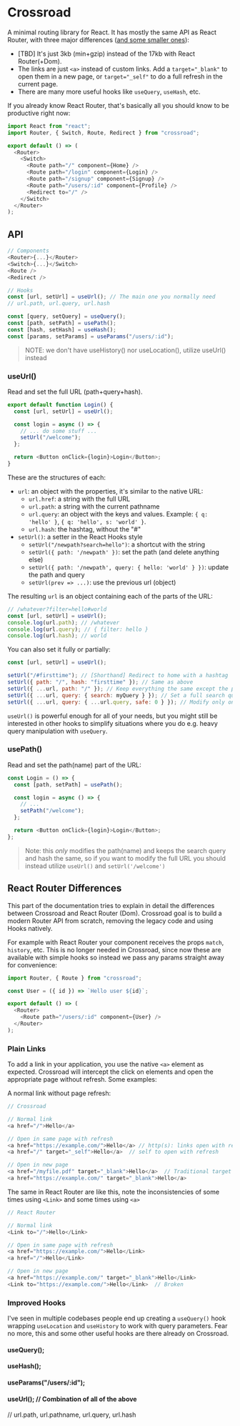 # Crossroad

A minimal routing library for React. It has mostly the same API as React Router, with three major differences ([and some smaller ones](#react-router-differences)):

- [TBD] It's just 3kb (min+gzip) instead of the 17kb with React Router(+Dom).
- The links are just `<a>` instead of custom links. Add a `target="_blank"` to open them in a new page, or `target="_self"` to do a full refresh in the current page.
- There are many more useful hooks like `useQuery`, `useHash`, etc.

If you already know React Router, that's basically all you should know to be productive right now:

```js
import React from "react";
import Router, { Switch, Route, Redirect } from "crossroad";

export default () => (
  <Router>
    <Switch>
      <Route path="/" component={Home} />
      <Route path="/login" component={Login} />
      <Route path="/signup" component={Signup} />
      <Route path="/users/:id" component={Profile} />
      <Redirect to="/" />
    </Switch>
  </Router>
);
```

## API

```js
// Components
<Router>{...}</Router>
<Switch>{...}</Switch>
<Route />
<Redirect />

// Hooks
const [url, setUrl] = useUrl(); // The main one you normally need
// url.path, url.query, url.hash

const [query, setQuery] = useQuery();
const [path, setPath] = usePath();
const [hash, setHash] = useHash();
const [params, setParams] = useParams("/users/:id");
```

> NOTE: we don't have useHistory() nor useLocation(), utilize useUrl() instead

### useUrl()

Read and set the full URL (path+query+hash).

```js
export default function Login() {
  const [url, setUrl] = useUrl();

  const login = async () => {
    // ... do some stuff ...
    setUrl("/welcome");
  };

  return <Button onClick={login}>Login</Button>;
}
```

These are the structures of each:

- `url`: an object with the properties, it's similar to the native URL:
  - `url.href`: a string with the full URL
  - `url.path`: a string with the current pathname
  - `url.query`: an object with the keys and values. Example: `{ q: 'hello' }`, `{ q: 'hello', s: 'world' }`.
  - `url.hash`: the hashtag, without the "#"
- `setUrl()`: a setter in the React Hooks style
  - `setUrl("/newpath?search=hello")`: a shortcut with the string
  - `setUrl({ path: '/newpath' })`: set the path (and delete anything else)
  - `setUrl({ path: '/newpath', query: { hello: 'world' } })`: update the path and query
  - `setUrl(prev => ...)`: use the previous url (object)

The resulting `url` is an object containing each of the parts of the URL:

```js
// /whatever?filter=hello#world
const [url, setUrl] = useUrl();
console.log(url.path); // /whatever
console.log(url.query); // { filter: hello }
console.log(url.hash); // world
```

You can also set it fully or partially:

```js
const [url, setUrl] = useUrl();

setUrl("/#firsttime"); // [Shorthand] Redirect to home with a hashtag
setUrl({ path: "/", hash: "firsttime" }); // Same as above
setUrl({ ...url, path: "/" }); // Keep everything the same except the path
setUrl({ ...url, query: { search: myQuery } }); // Set a full search query
setUrl({ ...url, query: { ...url.query, safe: 0 } }); // Modify only one query param
```

`useUrl()` is powerful enough for all of your needs, but you might still be interested in other hooks to simplify situations where you do e.g. heavy query manipulation with `useQuery`.

### usePath()

Read and set the path(name) part of the URL:

```js
const Login = () => {
  const [path, setPath] = usePath();

  const login = async () => {
    // ...
    setPath("/welcome");
  };

  return <Button onClick={login}>Login</Button>;
};
```

> Note: this _only_ modifies the path(name) and keeps the search query and hash the same, so if you want to modify the full URL you should instead utilize `useUrl()` and `setUrl('/welcome')`

## React Router Differences

This part of the documentation tries to explain in detail the differences between Crossroad and React Router (Dom). Crossroad goal is to build a modern Router API from scratch, removing the legacy code and using Hooks natively.

For example with React Router your component receives the props `match`, `history`, etc. This is no longer needed in Crossroad, since now these are available with simple hooks so instead we pass any params straight away for convenience:

```js
import Router, { Route } from "crossroad";

const User = ({ id }) => `Hello user ${id}`;

export default () => (
  <Router>
    <Route path="/users/:id" component={User} />
  </Router>
);
```

### Plain Links

To add a link in your application, you use the native `<a>` element as expected. Crossroad will intercept the click on <a> elements and open the appropriate page without refresh. Some examples:

A normal link without page refresh:

```js
// Crossroad

// Normal link
<a href="/">Hello</a>

// Open in same page with refresh
<a href="https://example.com/">Hello</a> // http(s): links open with refresh
<a href="/" target="_self">Hello</a>  // self to open with refresh

// Open in new page
<a href="/myfile.pdf" target="_blank">Hello</a>  // Traditional target blank
<a href="https://example.com/" target="_blank">Hello</a>
```

The same in React Router are like this, note the inconsistencies of some times using `<Link>` and some times using `<a>`

```js
// React Router

// Normal link
<Link to="/">Hello</Link>

// Open in same page with refresh
<a href="https://example.com/">Hello</Link>
<a href="/">Hello</Link>

// Open in new page
<a href="https://example.com/" target="_blank">Hello</Link>
<Link to="https://example.com/">Hello</Link>  // Broken
```

### Improved Hooks

I've seen in multiple codebases people end up creating a `useQuery()` hook wrapping `useLocation` and `useHistory` to work with query parameters. Fear no more, this and some other useful hooks are there already on Crossroad.

#### useQuery();

#### useHash();

#### useParams("/users/:id");

#### useUrl(); // Combination of all of the above

// url.path, url.pathname, url.query, url.hash
